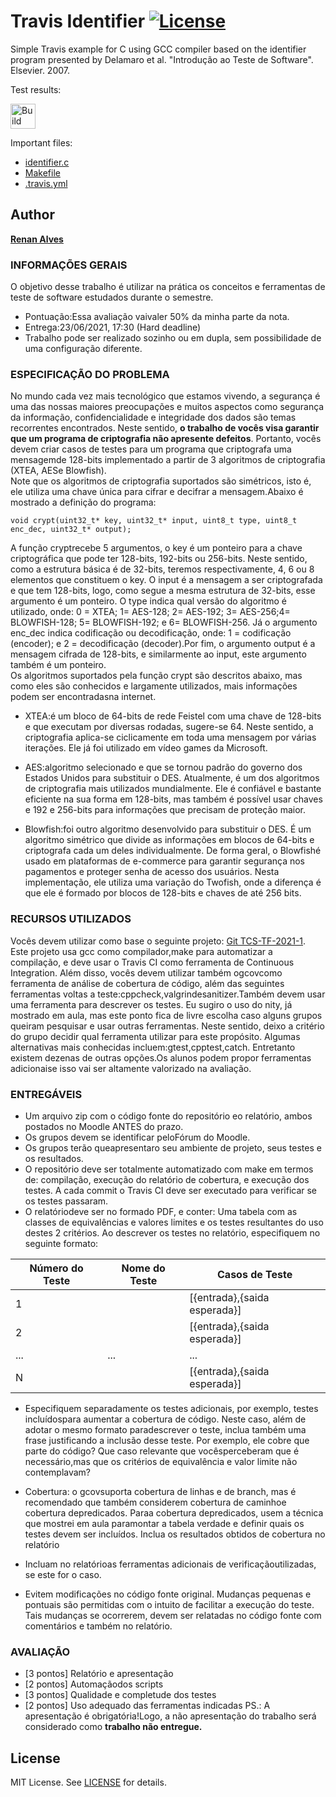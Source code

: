 Travis Identifier [![License][license-img]][license-url]
=
Simple Travis example for C using GCC compiler based on the identifier program presented by Delamaro et al. "Introdução ao Teste de Software". Elsevier. 2007.

Test results:

[<img alt="Build Status" src="https://api.travis-ci.com/renanbmx123/TF_TCS.svg?branch=master" height="40">][travis-url]

Important files:

* [identifier.c](identifier.c)
* [Makefile](Makefile)
* [.travis.yml](.travis.yml)


Author
------
[**Renan Alves**](https://www.linkedin.com/in/renan-alves-2950a884/)


### INFORMAÇÕES GERAIS

O objetivo desse trabalho é utilizar na prática os conceitos e ferramentas de teste de software estudados durante o semestre.
- Pontuação:Essa avaliação vaivaler 50% da minha parte da nota.
- Entrega:23/06/2021, 17:30 (Hard deadline) 
- Trabalho pode ser realizado sozinho ou em dupla, sem possibilidade de uma configuração diferente.

### ESPECIFICAÇÃO DO PROBLEMA

No mundo cada vez mais tecnológico que estamos vivendo, a segurança é uma das nossas maiores preocupações e muitos aspectos como segurança da informação, confidencialidade e integridade dos dados são temas recorrentes encontrados. Neste sentido, <b>o trabalho de vocês visa garantir que um programa de criptografia não apresente defeitos</b>. Portanto, vocês devem criar casos de testes para um programa que criptografa uma mensagemde 128-bits implementado a partir de 3 algoritmos de criptografia (XTEA, AESe Blowfish). <br/>Note que os algoritmos de criptografia suportados são simétricos, isto é, ele utiliza uma chave única para cifrar e decifrar a mensagem.Abaixo é mostrado a definição do programa:

```void crypt(uint32_t* key, uint32_t* input, uint8_t type, uint8_t enc_dec, uint32_t* output);```

A função cryptrecebe 5 argumentos, o key é um ponteiro para a chave criptográfica que pode ter 128-bits, 192-bits ou 256-bits. Neste sentido, como a estrutura básica é de 32-bits, teremos respectivamente, 4, 6 ou 8 elementos que constituem o key. O input é a mensagem a ser criptografada e que tem 128-bits, logo, como segue a mesma estrutura de 32-bits, esse argumento é um ponteiro. O type indica qual versão do algoritmo é utilizado, onde: 0 = XTEA; 1= AES-128; 2= AES-192; 3= AES-256;4= BLOWFISH-128; 5= BLOWFISH-192; e 6= BLOWFISH-256. Já o argumento enc_dec indica codificação ou decodificação, onde: 1 = codificação (encoder); e 2 = decodificação (decoder).Por fim, o argumento output é a mensagem cifrada de 128-bits, e similarmente ao input, este argumento também é um ponteiro. <br/> Os algoritmos suportados pela função crypt são descritos abaixo, mas como eles são conhecidos e largamente utilizados, mais informações podem ser encontradasna internet.

- XTEA:é um bloco de 64-bits de rede Feistel com uma chave de 128-bits e que executam por diversas rodadas, sugere-se 64. Neste sentido, a criptografia aplica-se ciclicamente em toda uma mensagem por várias iterações. Ele já foi utilizado em vídeo games da Microsoft.

- AES:algoritmo selecionado e que se tornou padrão do governo dos Estados Unidos para substituir o DES. Atualmente, é um dos algoritmos de criptografia mais utilizados mundialmente. Ele é confiável e bastante eficiente na sua forma em 128-bits, mas também é possível usar chaves e 192 e 256-bits para informações que precisam de proteção maior.

- Blowfish:foi outro algoritmo desenvolvido para substituir o DES. É um algoritmo simétrico que divide as informações em blocos de 64-bits e criptografa cada um deles individualmente. De forma geral, o Blowfishé usado em plataformas de e-commerce para garantir segurança nos pagamentos e proteger senha de acesso dos usuários. Nesta implementação, ele utiliza uma variação do Twofish, onde a diferença é que ele é formado por blocos de 128-bits e chaves de até 256 bits.

### RECURSOS UTILIZADOS 

Vocês devem utilizar como base o seguinte projeto: [Git TCS-TF-2021-1](https://github.com/rafaelgaribotti/TCS-TF-2021-1). Este projeto usa gcc como compilador,make para automatizar a compilação, e deve usar o Travis CI como ferramenta de Continuous Integration. Além disso, vocês devem utilizar também ogcovcomo ferramenta de análise de cobertura de código, além das seguintes ferramentas voltas a teste:cppcheck,valgrindesanitizer.Também devem usar uma ferramenta para descrever os testes. Eu sugiro o uso do nity, já mostrado em aula, mas este ponto fica de livre escolha caso alguns grupos queiram pesquisar e usar outras ferramentas. Neste sentido, deixo a critério do grupo decidir qual ferramenta utilizar para este propósito. Algumas alternativas mais conhecidas incluem:gtest,cpptest,catch. Entretanto existem dezenas de outras opções.Os alunos podem propor ferramentas adicionaise isso vai ser altamente valorizado na avaliação.

### ENTREGÁVEIS
- Um arquivo zip com o código fonte do repositório eo relatório, ambos postados no Moodle ANTES do prazo. 
- Os grupos devem se identificar peloFórum do Moodle.
- Os grupos terão queapresentaro seu ambiente de projeto, seus testes e os resultados.
- O repositório deve ser totalmente automatizado com make em termos de: compilação, execução do relatório de cobertura, e execução dos testes. A cada commit o Travis CI deve ser executado para verificar se os testes passaram.
- O relatóriodeve ser no formado PDF, e conter: Uma tabela com as classes de equivalências e valores limites e os testes resultantes do uso destes 2 critérios. Ao descrever os testes no relatório, especifiquem no seguinte formato:

| Número do Teste| Nome do Teste| Casos de Teste | 
|----------------|--------------|----------------|
| 1| <nome do teste1>| [{entrada},{saida esperada}] |
| 2| <nome do teste2>| [{entrada},{saida esperada}] |
| ...| ...| ... |
| N |<nome do testeN>| [{entrada},{saida esperada}] |

- Especifiquem separadamente os testes adicionais, por exemplo, testes incluídospara aumentar a cobertura de código. Neste caso, além de adotar o mesmo formato paradescrever  o  teste,  inclua  também  uma  frase  justificando  a  inclusão  desse  teste.  Por exemplo, ele cobre que parte do código? Que caso relevante que vocêsperceberam que é necessário,mas que os critérios de equivalência e valor limite não contemplavam?
- Cobertura: o gcovsuporta cobertura de linhas e de branch, mas é recomendado que também considerem cobertura de caminhoe cobertura depredicados. Paraa cobertura depredicados, usem a técnica que mostrei em aula paramontar a tabela verdade e definir quais os testes devem ser incluídos. Inclua os resultados obtidos de cobertura no relatório

- Incluam no relatórioas ferramentas adicionais de verificaçãoutilizadas, se este for o caso. 
- Evitem modificações no código fonte original. Mudanças pequenas e pontuais são permitidas com o intuito de facilitar a execução do teste. Tais mudanças se ocorrerem, devem ser relatadas no código fonte com comentários e também no relatório.

### AVALIAÇÃO 
- [3 pontos] Relatório e apresentação 
- [2 pontos] Automaçãodos scripts 
- [3 pontos] Qualidade e completude dos testes 
- [2 pontos] Uso adequado das ferramentas indicadas PS.: A apresentação é obrigatória!Logo, a não apresentação do trabalho será considerado como <b>trabalho não entregue.</b>

License
-------
MIT License. See [LICENSE](LICENSE) for details.

[main-url]: https://github.com/renanbmx123/TF_TCS
[readme-url]: https://github.com/renanbmx123/TF_TCS/blob/main/README.md
[license-url]: https://github.com/renanbmx123/TF_TCS/blob/main/LICENSE
[license-img]: https://img.shields.io/github/license/rsp/travis-hello-modern-cpp.svg
[travis-url]: https://www.travis-ci.com/renanbmx123/TF_TCS
[travis-img]: https://www.travis-ci.com/renanbmx123/TF_TCS.svg?branch=master
[github-follow-url]: https://github.com/renanbmx123
